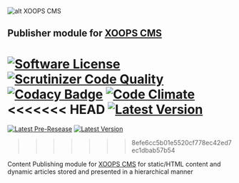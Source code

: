 ![alt XOOPS CMS](http://xoops.org/images/logoXoops4GithubRepository.png)
## Publisher module for [XOOPS CMS](http://xoops.org)
[![Software License](https://img.shields.io/badge/license-GPL-brightgreen.svg?style=flat)](LICENSE) 
[![Scrutinizer Code Quality](https://img.shields.io/scrutinizer/g/mambax7/publisher.svg?style=flat)](https://scrutinizer-ci.com/g/mambax7/publisher/?branch=master)
[![Codacy Badge](https://api.codacy.com/project/badge/grade/2d27c0023ee54f0b9ba2b5d17a68b2a5)](https://www.codacy.com/app/mambax7/publisher)
[![Code Climate](https://img.shields.io/codeclimate/github/mambax7/publisher.svg?style=flat)](https://codeclimate.com/github/mambax7/publisher)
<<<<<<< HEAD
[![Latest Version](https://img.shields.io/github/tag/XoopsModules25x/publisher.svg?style=flat)](https://github.com/XoopsModules25x/publisher/releases/latest)
=======
[![Latest Pre-Resease](https://img.shields.io/github/tag/XoopsModules25x/publisher.svg?style=flat)](https://github.com/XoopsModules25x/publisher/tags/)
[![Latest Version](https://img.shields.io/github/release/XoopsModules25x/publisher.svg?style=flat)](https://github.com/XoopsModules25x/publisher/releases/)
>>>>>>> 8efe6cc5b01e5520cf778ec42ed7ec1dbab57b54

Content Publishing module for [XOOPS CMS](http://xoops.org) for static/HTML content and dynamic articles stored and presented in a hierarchical manner
